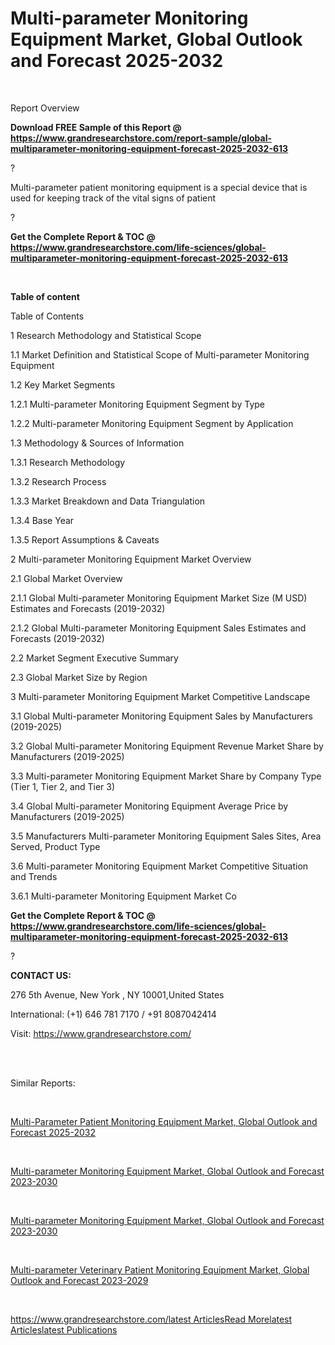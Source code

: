 <h1>Multi-parameter Monitoring Equipment Market, Global Outlook and Forecast 2025-2032</h1><br/><p>Report Overview</p>
 
 
 
 <div><b>Download FREE Sample of this Report @ <a href="https://www.grandresearchstore.com/report-sample/global-multiparameter-monitoring-equipment-forecast-2025-2032-613">https://www.grandresearchstore.com/report-sample/global-multiparameter-monitoring-equipment-forecast-2025-2032-613</a></b></div>
 
 
 
 <p>? </p>
 
 
 
 <p>Multi-parameter patient monitoring equipment is a special device that is used for keeping track of the vital signs of patient</p>
 
 
 
 <p>? </p>
 
 
 
 <div><b>Get the Complete Report & TOC @ <a href="https://www.grandresearchstore.com/life-sciences/global-multiparameter-monitoring-equipment-forecast-2025-2032-613">https://www.grandresearchstore.com/life-sciences/global-multiparameter-monitoring-equipment-forecast-2025-2032-613</a></b></div>
 
 
 
 <p><br />
 
 <b>Table of content</b></p>
 
 
 
 <p>Table of Contents<br />
 
 1 Research Methodology and Statistical Scope<br />
 
 1.1 Market Definition and Statistical Scope of Multi-parameter Monitoring Equipment<br />
 
 1.2 Key Market Segments<br />
 
 1.2.1 Multi-parameter Monitoring Equipment Segment by Type<br />
 
 1.2.2 Multi-parameter Monitoring Equipment Segment by Application<br />
 
 1.3 Methodology & Sources of Information<br />
 
 1.3.1 Research Methodology<br />
 
 1.3.2 Research Process<br />
 
 1.3.3 Market Breakdown and Data Triangulation<br />
 
 1.3.4 Base Year<br />
 
 1.3.5 Report Assumptions & Caveats<br />
 
 2 Multi-parameter Monitoring Equipment Market Overview<br />
 
 2.1 Global Market Overview<br />
 
 2.1.1 Global Multi-parameter Monitoring Equipment Market Size (M USD) Estimates and Forecasts (2019-2032)<br />
 
 2.1.2 Global Multi-parameter Monitoring Equipment Sales Estimates and Forecasts (2019-2032)<br />
 
 2.2 Market Segment Executive Summary<br />
 
 2.3 Global Market Size by Region<br />
 
 3 Multi-parameter Monitoring Equipment Market Competitive Landscape<br />
 
 3.1 Global Multi-parameter Monitoring Equipment Sales by Manufacturers (2019-2025)<br />
 
 3.2 Global Multi-parameter Monitoring Equipment Revenue Market Share by Manufacturers (2019-2025)<br />
 
 3.3 Multi-parameter Monitoring Equipment Market Share by Company Type (Tier 1, Tier 2, and Tier 3)<br />
 
 3.4 Global Multi-parameter Monitoring Equipment Average Price by Manufacturers (2019-2025)<br />
 
 3.5 Manufacturers Multi-parameter Monitoring Equipment Sales Sites, Area Served, Product Type<br />
 
 3.6 Multi-parameter Monitoring Equipment Market Competitive Situation and Trends<br />
 
 3.6.1 Multi-parameter Monitoring Equipment Market Co</p>
 
 
 
 <div><b>Get the Complete Report & TOC @ <a href="https://www.grandresearchstore.com/life-sciences/global-multiparameter-monitoring-equipment-forecast-2025-2032-613">https://www.grandresearchstore.com/life-sciences/global-multiparameter-monitoring-equipment-forecast-2025-2032-613</a></b></div>
 
 
 
 <p>? </p>
 
 
 
 <p><b>CONTACT US:</b><br />
 
 276 5th Avenue, New York , NY 10001,United States<br />
 
 International: (+1) 646 781 7170 / +91 8087042414<br />
 
 Visit: <a href="https://www.grandresearchstore.com/">https://www.grandresearchstore.com/</a><br />
 
 <br />
 
 <br />
 
 Similar Reports:<br />
 
 <br />
 
 <a href="https://www.grandresearchstore.com/life-sciences/global-multiparameter-patient-monitoring-equipment-forecast-2025-2032-991">Multi-Parameter Patient Monitoring Equipment Market, Global Outlook and Forecast 2025-2032</a><br />
 
 <br />
 
 <a href="https://www.grandresearchstore.com/life-sciences/global-multiparameter-monitoring-equipment-forecast-2023-2030-10">Multi-parameter Monitoring Equipment Market, Global Outlook and Forecast 2023-2030</a><br />
 
 <br />
 
 <a href="https://www.grandresearchstore.com/life-sciences/global-multiparameter-monitoring-equipment-forecast-2023-2030-710">Multi-parameter Monitoring Equipment Market, Global Outlook and Forecast 2023-2030</a><br />
 
 <br />
 
 <a href="https://www.grandresearchstore.com/life-sciences/global-multiparameter-veterinary-patient-monitoring-equipment-forecast-2023-2029-297">Multi-parameter Veterinary Patient Monitoring Equipment Market, Global Outlook and Forecast 2023-2029</a><br />
 
 <br />
 
 <a href="https://gyeongbokgung.com">https://www.grandresearchstore.com/</a><a href="https://hallyeomaritime.com">latest Articles</a><a href="https://jingwansa.com">Read More</a><a href="https://nguoiviet.jp/">latest Articles</a><a href="https://www.intelmarketresearch.com/">latest Publications</a></p>